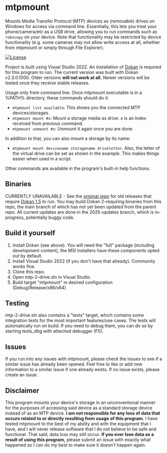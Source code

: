 # mtpmount
Mounts Media Transfer Protocol (MTP) devices as (removable) drives on Windows for access via command line. Essentially, this lets you treat your phone/camera/etc as a USB drive, allowing you to run commands such as ```robocopy``` on your device. Note that functionality may be restricted by device functionality (e.g. some cameras may not allow write access at all, whether from mtpmount or simply through File Explorer).

[![License](https://img.shields.io/badge/license-WTFPL-brightgreen?style=plastic)](https://github.com/hst125fan/mtpmount/blob/master/license.md)

Project is built using Visual Studio 2022. An installation of [Dokan](https://dokan-dev.github.io/) is required for this program to run. The current version was built with Dokan v2.3.0.1000. Older versions **will not work at all.** Newer versions will be tested once they receive stable releases.

Usage only from command line. Once mtpmount executable is in a %PATH% directory, these commands should do it:

- ```mtpmount list available```: This shows you the connected MTP devices/storages.
- ```mtpmount mount #x```: Mount a storage media as drive. x is an Index received from previous command.
- ```mtpmount unmount #x```: Unmount it again once you are done.

In addition to that, you can also mount a storage by its name:
- ```mtpmount mount devicename storagename driveletter```.
Also, the letter of the virtual drive can be set as shown in the example. This makes things easier when used in a script.

Other commands are available in the program's built-in help functions.

## Binaries
CURRENTLY UNAVAILABLE - See the [original repo](https://github.com/hst125fan/mtpmount/releases) for old releases that require [Dokan 1.5](https://github.com/dokan-dev/dokany/releases/tag/v1.5.1.1000) to run.
You may build Dokan 2-requiring binaries from this repo, the main branch of which has not yet been updated from the parent repo. All current updates are done in the 2025-updates branch, which is in-progress, potentially buggy code.

## Build it yourself
1. Install Dokan (see above). You will need the "full" package (including development content), the MSI installers have these components opted out by default.
2. Install Visual Studio 2022 (if you don't have that already). Community works fine.
3. Clone this repo.
4. Open mtp-2-drive.sln in Visual Studio.
5. Build target "mtpmount" in desired configuration (Debug/Release/x86/x64)

## Testing
mtp-2-drive.sln also contains a "tests" target, which contains some integration tests for the most important features/use cases. The tests will automatically run on build. If you need to debug them, you can do so by starting tests_dbg with attached debugger (F5).

## Issues
If you run into any issues with mtpmount, please check the issues to see if a similar issue has already been opened. Feel free to like or add new information to a similar issue if one already exists. If no issue exists, please create an issue.

## Disclaimer
This program mounts your device's storage in an unconventional manner for the purposes of accessing said device as a standard storage device instead of as an MTP device. **I am not responsible for any loss of data that occurs related to or directly resulting from usage of this program.** I have tested mtpmount to the best of my ability and with the equipment that I have, and I will never release software that I do not believe to be safe and functional. That said, data loss may still occur. **If you ever lose data as a result of using this program,** please submit an issue with exactly what happened so I can do my best to make sure it doesn't happen again.
